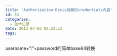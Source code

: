 ```yaml
---
title: 'Authorization:Basic后面的credentials内容'
id: 34
categories:
  - 技术记录
date: 2012-07-03 02:23:52
tags:
---
```


username+”:”+password的简单base64转换